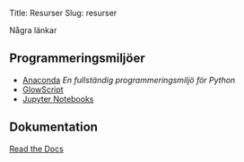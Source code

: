 Title: Resurser
Slug: resurser

Några länkar

Programmeringsmiljöer
---

- [Anaconda](www.anaconda.com) *En fullständig programmeringsmiljö för Python*
- [GlowScript](www.glowscript.org)
- [Jupyter Notebooks](www.jupyter.com)


Dokumentation
---

[Read the Docs](www.readthedocs.org)